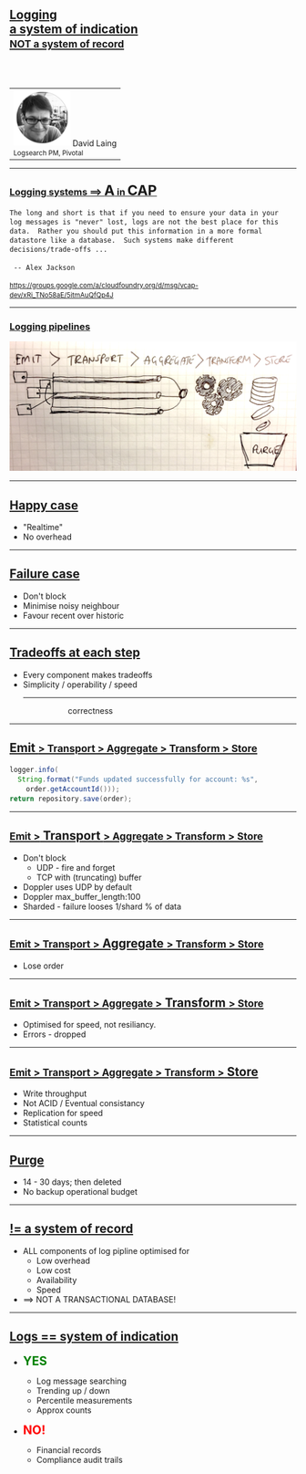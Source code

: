 ## [ Logging <br /> a system of indication <br /><small>NOT a system of record</small> ](#1)

<br><br>
<div align="middle">
<table width="40%">
<tr><td>
<img src="pics/headshot-DavidLaing.png" width="100px" class="headshot">
David Laing<br>
<small>Logsearch PM, Pivotal</small>
</td>
</tr>
</table>
</div>

---

### [ Logging systems ==> <span style="font-size:150%">A</span> in <span style="font-size:150%">CAP</span> ](#2)

```nohighlight
The long and short is that if you need to ensure your data in your 
log messages is "never" lost, logs are not the best place for this 
data.  Rather you should put this information in a more formal 
datastore like a database.  Such systems make different 
decisions/trade-offs ...

 -- Alex Jackson
```

<small><a href="https://groups.google.com/a/cloudfoundry.org/d/msg/vcap-dev/xRi_TNo58aE/5itmAuQfQp4J">https://groups.google.com/a/cloudfoundry.org/d/msg/vcap-dev/xRi_TNo58aE/5itmAuQfQp4J</small>

---

### [ Logging pipelines ](#2)

<div align="middle">
    <img src="pics/log-pipeline.jpg" style="background-color:white">
</div>

---

## [ Happy case ](#6)

* "Realtime"
* No overhead

---

## [ Failure case ](#6)

* Don't block
* Minimise noisy neighbour
* Favour recent over historic

---

## [ Tradeoffs at each step ](#6)

* Every component makes tradeoffs
* Simplicity / operability / speed <hr> &nbsp;&nbsp;&nbsp;&nbsp;&nbsp;&nbsp;&nbsp;&nbsp;&nbsp;&nbsp;&nbsp;&nbsp;&nbsp;&nbsp;&nbsp;&nbsp;&nbsp;&nbsp;&nbsp;&nbsp;correctness

---

## [ <span style="white-space: nowrap;">Emit <small>&gt; Transport &gt; Aggregate &gt; Transform &gt; Store</small></span> ](#6)

```java
logger.info(
  String.format("Funds updated successfully for account: %s",
    order.getAccountId()));
return repository.save(order);
```

---

## [ <span style="white-space: nowrap;"><small>Emit &gt;</small> Transport <small>&gt; Aggregate &gt; Transform &gt; Store</small></span> ](#6)

* Don't block
   * UDP - fire and forget
   * TCP with (truncating) buffer
* Doppler uses UDP by default
* Doppler max_buffer_length:100
* Sharded - failure looses 1/shard % of data

---

## [ <span style="white-space: nowrap;"><small>Emit &gt; Transport &gt;</small> Aggregate <small>&gt; Transform &gt; Store</small></span> ](#6)

* Lose order

---

## [ <span style="white-space: nowrap;"><small>Emit &gt; Transport &gt; Aggregate &gt;</small> Transform <small>&gt; Store</small></span> ](#6)

* Optimised for speed, not resiliancy.
* Errors - dropped

---

## [ <span style="white-space: nowrap;"><small>Emit &gt; Transport &gt; Aggregate &gt; Transform &gt;</small> Store</span> ](#6)

* Write throughput
* Not ACID / Eventual consistancy
* Replication for speed
* Statistical counts

---

## [ Purge ](#6)

* 14 - 30 days; then deleted
* No backup operational budget

---

## [ != a system of record ](#6)

* ALL components of log pipline optimised for
  * Low overhead
  * Low cost
  * Availability
  * Speed
* ==> NOT A TRANSACTIONAL DATABASE!

---

## [ Logs == system of indication ](#6)

* <span style="color:green; font-weight:bold; font-size:150%">YES</span>
  * Log message searching
  * Trending up / down
  * Percentile measurements
  * Approx counts

* <span style="color:red; font-weight:bold; font-size:150%">NO!</span>
  * Financial records
  * Compliance audit trails


